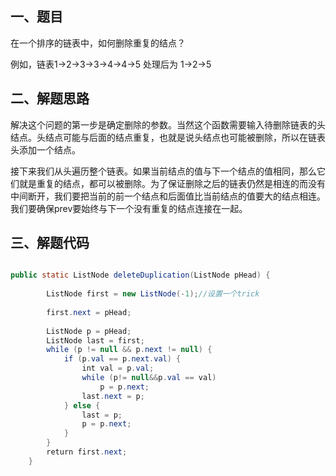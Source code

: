 ## 一、题目

在一个排序的链表中，如何删除重复的结点？

例如，链表1->2->3->3->4->4->5 处理后为 1->2->5

## 二、解题思路

解决这个问题的第一步是确定删除的参数。当然这个函数需要输入待删除链表的头结点。头结点可能与后面的结点重复，也就是说头结点也可能被删除，所以在链表头添加一个结点。 

接下来我们从头遍历整个链表。如果当前结点的值与下一个结点的值相同，那么它们就是重复的结点，都可以被删除。为了保证删除之后的链表仍然是相连的而没有中间断开，我们要把当前的前一个结点和后面值比当前结点的值要大的结点相连。我们要确保prev要始终与下一个没有重复的结点连接在一起。

## 三、解题代码

```java

public static ListNode deleteDuplication(ListNode pHead) {
         
        ListNode first = new ListNode(-1);//设置一个trick
 
        first.next = pHead;
 
        ListNode p = pHead;
        ListNode last = first;
        while (p != null && p.next != null) {
            if (p.val == p.next.val) {
                int val = p.val;
                while (p!= null&&p.val == val)
                    p = p.next;
                last.next = p;
            } else {
                last = p;
                p = p.next;
            }
        }
        return first.next;
    }
```

